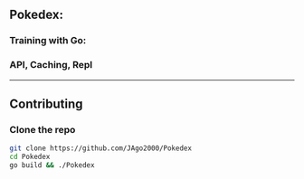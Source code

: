 ## Pokedex:
### Training with Go:
### API, Caching, Repl

------------------------
## Contributing

### Clone the repo

```bash
git clone https://github.com/JAgo2000/Pokedex
cd Pokedex
go build && ./Pokedex
```
